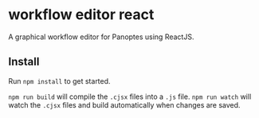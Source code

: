 # workflow editor react
A graphical workflow editor for Panoptes using ReactJS.

## Install
Run `npm install` to get started.

`npm run build` will compile the `.cjsx` files into a `.js` file.
`npm run watch` will watch the `.cjsx` files and build automatically when changes are saved.
